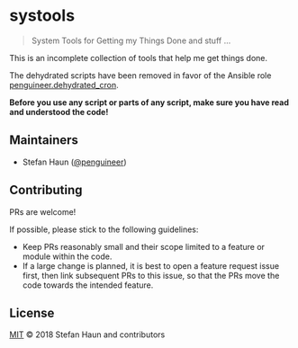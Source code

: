 # systools

> System Tools for Getting my Things Done and stuff …

This is an incomplete collection of tools that help me get things done.

The dehydrated scripts have been removed in favor of the Ansible role [penguineer.dehydrated_cron](https://galaxy.ansible.com/penguineer/dehydrated_cron).

**Before you use any script or parts of any script, make sure you have read and understood the code!**

## Maintainers

* Stefan Haun ([@penguineer](https://github.com/penguineer))

## Contributing

PRs are welcome!

If possible, please stick to the following guidelines:

* Keep PRs reasonably small and their scope limited to a feature or module within the code.
* If a large change is planned, it is best to open a feature request issue first, then link subsequent PRs to this
  issue, so that the PRs move the code towards the intended feature.

## License

[MIT](LICENSE.txt) © 2018 Stefan Haun and contributors
